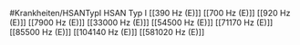 #Krankheiten/HSANTypI
HSAN Typ I
[[390 Hz (E)]]
[[700 Hz (E)]]
[[920 Hz (E)]]
[[7900 Hz (E)]]
[[33000 Hz (E)]]
[[54500 Hz (E)]]
[[71170 Hz (E)]]
[[85500 Hz (E)]]
[[104140 Hz (E)]]
[[581020 Hz (E)]]